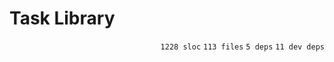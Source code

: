 # Task Library

<p align="right"><code>1228 sloc</code>&nbsp;<code>113 files</code>&nbsp;<code>5 deps</code>&nbsp;<code>11 dev deps</code></p>



<br />

<!-- START doctoc -->
<!-- END doctoc -->
